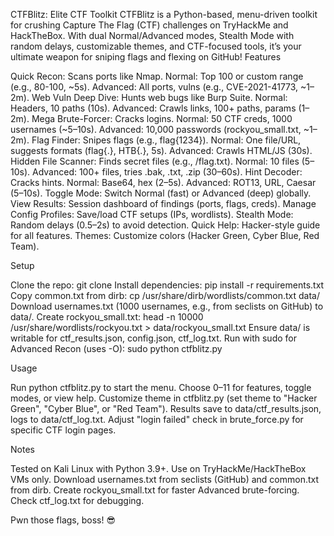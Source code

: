 CTFBlitz: Elite CTF Toolkit
CTFBlitz is a Python-based, menu-driven toolkit for crushing Capture The Flag (CTF) challenges on TryHackMe and HackTheBox. With dual Normal/Advanced modes, Stealth Mode with random delays, customizable themes, and CTF-focused tools, it’s your ultimate weapon for sniping flags and flexing on GitHub!
Features

Quick Recon: Scans ports like Nmap. Normal: Top 100 or custom range (e.g., 80-100, ~5s). Advanced: All ports, vulns (e.g., CVE-2021-41773, ~1–2m).
Web Vuln Deep Dive: Hunts web bugs like Burp Suite. Normal: Headers, 10 paths (10s). Advanced: Crawls links, 100+ paths, params (1–2m).
Mega Brute-Forcer: Cracks logins. Normal: 50 CTF creds, 1000 usernames (~5–10s). Advanced: 10,000 passwords (rockyou_small.txt, ~1–2m).
Flag Finder: Snipes flags (e.g., flag{1234}). Normal: One file/URL, suggests formats (flag{.}, HTB{.}, 5s). Advanced: Crawls HTML/JS (30s).
Hidden File Scanner: Finds secret files (e.g., /flag.txt). Normal: 10 files (5–10s). Advanced: 100+ files, tries .bak, .txt, .zip (30–60s).
Hint Decoder: Cracks hints. Normal: Base64, hex (2–5s). Advanced: ROT13, URL, Caesar (5–10s).
Toggle Mode: Switch Normal (fast) or Advanced (deep) globally.
View Results: Session dashboard of findings (ports, flags, creds).
Manage Config Profiles: Save/load CTF setups (IPs, wordlists).
Stealth Mode: Random delays (0.5–2s) to avoid detection.
Quick Help: Hacker-style guide for all features.
Themes: Customize colors (Hacker Green, Cyber Blue, Red Team).

Setup

Clone the repo: git clone <your-repo-url>
Install dependencies: pip install -r requirements.txt
Copy common.txt from dirb: cp /usr/share/dirb/wordlists/common.txt data/
Download usernames.txt (1000 usernames, e.g., from seclists on GitHub) to data/.
Create rockyou_small.txt: head -n 10000 /usr/share/wordlists/rockyou.txt > data/rockyou_small.txt
Ensure data/ is writable for ctf_results.json, config.json, ctf_log.txt.
Run with sudo for Advanced Recon (uses -O): sudo python ctfblitz.py

Usage

Run python ctfblitz.py to start the menu.
Choose 0–11 for features, toggle modes, or view help.
Customize theme in ctfblitz.py (set theme to "Hacker Green", "Cyber Blue", or "Red Team").
Results save to data/ctf_results.json, logs to data/ctf_log.txt.
Adjust "login failed" check in brute_force.py for specific CTF login pages.

Notes

Tested on Kali Linux with Python 3.9+.
Use on TryHackMe/HackTheBox VMs only.
Download usernames.txt from seclists (GitHub) and common.txt from dirb.
Create rockyou_small.txt for faster Advanced brute-forcing.
Check ctf_log.txt for debugging.

Pwn those flags, boss! 😎